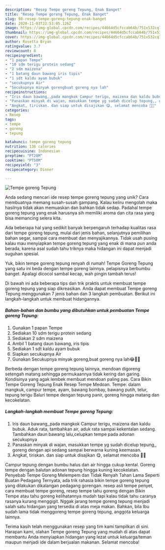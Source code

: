 ```yaml
---
description: "Resep Tempe goreng Tepung, Enak Banget"
title: "Resep Tempe goreng Tepung, Enak Banget"
slug: 98-resep-tempe-goreng-tepung-enak-banget
date: 2020-11-03T22:53:05.126Z
image: https://img-global.cpcdn.com/recipes/44664d5cfccab64b/751x532cq70/tempe-goreng-tepung-foto-resep-utama.jpg
thumbnail: https://img-global.cpcdn.com/recipes/44664d5cfccab64b/751x532cq70/tempe-goreng-tepung-foto-resep-utama.jpg
cover: https://img-global.cpcdn.com/recipes/44664d5cfccab64b/751x532cq70/tempe-goreng-tepung-foto-resep-utama.jpg
author: Rosetta Bryan
ratingvalue: 3.7
reviewcount: 8
recipeingredient:
- "1 papan Tempe"
- "10 sdm terigu protein sedang"
- "2 sdm maizena"
- "1 batang daun bawang iris tipis"
- "1 sdt kaldu ayam bubuk"
- "secukupnya Air"
- "Secukupnya minyak gorengbuat goreng nya lah"
recipeinstructions:
- "Iris daun bawang,,pada mangkok Campur terigu, maizena dan kaldu bubuk. Aduk rata, tambahkan air, aduk rata sampai kekentalan sedang. Tambahkan daun bawang lalu,celupkan tempe pada adonan secukupnya"
- "Panaskan minyak di wajan, masukkan tempe yg sudah dicelup tepung,, goreng dengan api sedang sampai berwarna kuning keemasan."
- "Angkat, tiriskan. dan siap untuk disajikan 😋, selamat mencoba 🙏😊"
categories:
- Resep
tags:
- tempe
- goreng
- tepung

katakunci: tempe goreng tepung 
nutrition: 136 calories
recipecuisine: Indonesian
preptime: "PT28M"
cooktime: "PT50M"
recipeyield: "3"
recipecategory: Dinner

---
```



![Tempe goreng Tepung](https://img-global.cpcdn.com/recipes/44664d5cfccab64b/751x532cq70/tempe-goreng-tepung-foto-resep-utama.jpg)

Anda sedang mencari ide resep tempe goreng tepung yang unik? Cara membuatnya memang susah-susah gampang. Kalau keliru mengolah maka hasilnya tidak akan memuaskan dan bahkan tidak sedap. Padahal tempe goreng tepung yang enak harusnya sih memiliki aroma dan cita rasa yang bisa memancing selera kita.

Ada beberapa hal yang sedikit banyak berpengaruh terhadap kualitas rasa dari tempe goreng tepung, mulai dari jenis bahan, selanjutnya pemilihan bahan segar, sampai cara membuat dan menyajikannya. Tidak usah pusing kalau mau menyiapkan tempe goreng tepung yang enak di mana pun anda berada, karena asal sudah tahu triknya maka hidangan ini dapat menjadi suguhan spesial.

Yuk, bikin tempe goreng tepung renyah di rumah! Tempe Goreng Tepung yang satu ini beda dengan tempe goreng lainnya. pelapisnya berbumbu banget. Apalagi dicocol sambal kecap, wah pingin tambah terus!


Di bawah ini ada beberapa tips dan trik praktis untuk membuat tempe goreng tepung yang siap dikreasikan. Anda dapat membuat Tempe goreng Tepung menggunakan 7 jenis bahan dan 3 langkah pembuatan. Berikut ini langkah-langkah untuk membuat hidangannya.

<!--inarticleads1-->

##### Bahan-bahan dan bumbu yang dibutuhkan untuk pembuatan Tempe goreng Tepung:

1. Gunakan 1 papan Tempe
1. Sediakan 10 sdm terigu protein sedang
1. Sediakan 2 sdm maizena
1. Ambil 1 batang daun bawang, iris tipis
1. Sediakan 1 sdt kaldu ayam bubuk
1. Siapkan secukupnya Air
1. Gunakan Secukupnya minyak goreng,buat goreng nya lah😂🙈🙊


Berbeda dengan tempe goreng tepung lainnya, mendoan digoreng setengah matang sehingga permukaannya tidak kering dan garing. Kondisinya yang agak lembek membuat mendoan paling pas. Cara Bikin Tempe Goreng Tepung Enak Resep Tempe Medoan. Tempe: dalam mangkuk, campur tempe, ayam, bawang bombay, bawang putih, telur, tepung terigu Baluri tempe dengan tepung panir, goreng hingga matang dan kecokelatan. 

<!--inarticleads2-->

##### Langkah-langkah membuat Tempe goreng Tepung:

1. Iris daun bawang,,pada mangkok Campur terigu, maizena dan kaldu bubuk. Aduk rata, tambahkan air, aduk rata sampai kekentalan sedang. Tambahkan daun bawang lalu,celupkan tempe pada adonan secukupnya
1. Panaskan minyak di wajan, masukkan tempe yg sudah dicelup tepung,, goreng dengan api sedang sampai berwarna kuning keemasan.
1. Angkat, tiriskan. dan siap untuk disajikan 😋, selamat mencoba 🙏😊


Campur tepung dengan bumbu halus dan air hingga cukup kental. Goreng tempe dengan balutan adonan tepung hingga kuning kecokelatan. Penyebab Tempe Goreng Melempem dan Tidak Renyah Tahan Lama Seperti Buatan Pedagang Ternyata, ada trik rahasia bikin tempe goreng tepung yang dilakukan dikalangan pedagang gorengan. resep asli tempe penyet, cara membuat tempe goreng, resep tempe tahu goreng dengan Bikin Tempe atau tahu goreng kelihatannya mudah tapi kalau tidak tahu caranya rasanya kurang menggigit. Nggak jarang tempe goreng tepung menjadi salah satu hidangan yang tersedia di atas meja makan. Bahkan, bila Ibu sudah lama tidak menggoreng tempe goreng tepung, anggota keluarga lainnya. 

Terima kasih telah menggunakan resep yang tim kami tampilkan di sini. Harapan kami, olahan Tempe goreng Tepung yang mudah di atas dapat membantu Anda menyiapkan hidangan yang lezat untuk keluarga/teman maupun menjadi ide dalam berjualan makanan. Selamat mencoba!
